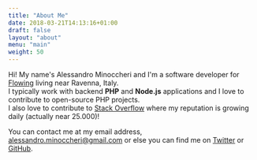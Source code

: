 ```yaml
---
title: "About Me"
date: 2018-03-21T14:13:16+01:00
draft: false
layout: "about"
menu: "main"
weight: 50
---
```


Hi! My name's Alessandro Minoccheri and I'm a software developer for [Flowing](https://www.flowing.it/) living near Ravenna, Italy.  
I typically work with backend **PHP** and **Node.js** applications and I love to contribute to open-source PHP projects.  
I also love to contribute to [Stack Overflow](https://stackoverflow.com/users/1427138/alessandro-minoccheri) where my reputation is growing daily (actually near 25.000)!  


You can contact me at my email address, alessandro.minoccheri@gmail.com or else you can find me on [Twitter](https://twitter.com/minompi) or [GitHub](https://github.com/AlessandroMinoccheri).

